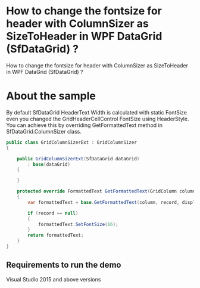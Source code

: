 # How to change the fontsize for header with ColumnSizer as SizeToHeader in WPF DataGrid (SfDataGrid) ?

How to change the fontsize for header with ColumnSizer as SizeToHeader in WPF DataGrid (SfDataGrid) ?

# About the sample

By default SfDataGrid HeaderText Width is calculated with static FontSize even you changed the GridHeaderCellControl FontSize using HeaderStyle. You can achieve this by overriding GetFormattedText method in SfDataGrid.ColumnSizer class.

```c#
public class GridColumnSizerExt : GridColumnSizer
{

    public GridColumnSizerExt(SfDataGrid dataGrid)
        : base(dataGrid)
    {

    }

    protected override FormattedText GetFormattedText(GridColumn column, object record, string displayText)
    {
        var formattedText = base.GetFormattedText(column, record, displayText);

        if (record == null)
        {
            formattedText.SetFontSize(16);
        }
        return formattedText;
    }
}
```

## Requirements to run the demo
 Visual Studio 2015 and above versions
